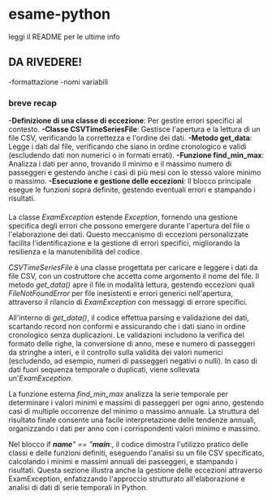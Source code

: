 # esame-python
leggi il README per le ultime info

## DA RIVEDERE!
-formattazione
-nomi variabili

### breve recap
**-Definizione di una classe di eccezione**: Per gestire errori specifici al contesto.
**-Classe CSVTimeSeriesFile**: Gestisce l'apertura e la lettura di un file CSV, verificando la correttezza e l'ordine dei dati.
**-Metodo get_data**: Legge i dati dal file, verificando che siano in ordine cronologico e validi (escludendo dati non numerici o in formati errati).
**-Funzione find_min_max**: Analizza i dati per anno, trovando il minimo e il massimo numero di passeggeri e gestendo anche i casi di più mesi con lo stesso valore minimo o massimo.
**-Esecuzione e gestione delle eccezioni**: Il blocco principale esegue le funzioni sopra definite, gestendo eventuali errori e stampando i risultati.

####
La classe *ExamException* estende *Exception*, fornendo una gestione specifica degli errori che possono emergere durante l'apertura del file o l'elaborazione dei dati. Questo meccanismo di eccezioni personalizzate facilita l'identificazione e la gestione di errori specifici, migliorando la resilienza e la manutenibilità del codice.

*CSVTimeSeriesFile* è una classe progettata per caricare e leggere i dati da file CSV, con un costruttore che accetta come argomento il nome del file. Il metodo *get_data()* apre il file in modalità lettura, gestendo eccezioni quali *FileNotFoundError* per file inesistenti e errori generici nell'apertura, attraverso il rilancio di *ExamException* con messaggi di errore specifici.

All'interno di *get_data()*, il codice effettua parsing e validazione dei dati, scartando record non conformi e assicurando che i dati siano in ordine cronologico senza duplicazioni. Le validazioni includono la verifica del formato delle righe, la conversione di anno, mese e numero di passeggeri da stringhe a interi, e il controllo sulla validità dei valori numerici (escludendo, ad esempio, numeri di passeggeri negativi o nulli). In caso di dati fuori sequenza temporale o duplicati, viene sollevata un'*ExamException*.

La funzione esterna *find_min_max* analizza la serie temporale per determinare i valori minimi e massimi di passeggeri per ogni anno, gestendo casi di multiple occorrenze del minimo o massimo annuale. La struttura del risultato finale consente una facile interpretazione delle tendenze annuali, organizzando i dati per anno con i corrispondenti valori minimo e massimo.

Nel blocco if *__name__" == "__main__*:, il codice dimostra l'utilizzo pratico delle classi e delle funzioni definiti, eseguendo l'analisi su un file CSV specificato, calcolando i minimi e massimi annuali dei passeggeri, e stampando i risultati. Questa sezione illustra anche la gestione delle eccezioni attraverso ExamException, enfatizzando l'approccio strutturato all'elaborazione e analisi di dati di serie temporali in Python.
